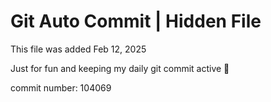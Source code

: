 # Git Auto Commit | Hidden File

This file was added Feb 12, 2025

Just for fun and keeping my daily git commit active 🤪

commit number: 104069
